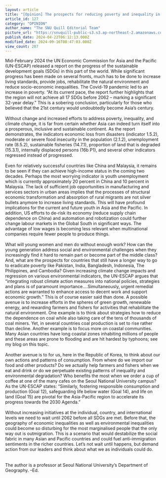```yaml
---
layout: article
title: "[Opinion] The prospects for reducing poverty and inequality in Asia and the Pacific"
article_id: 127
category: "OPINION"
author_name: "The SNU Quill Editorial Team"
picture_url: "https://snuquill-public-s3.s3.ap-northeast-2.amazonaws.com/photo/article/abe43c1f-6477-4bee-b640-413a3bb78e55.jpg"
publish_date: 2024-04-22T06:12:13.000Z
modified_date: 2024-09-16T08:47:03.000Z
view_count: 287
---
```


Mid-February 2024 the UN Economic Commission for Asia and the Pacific (UN-ESCAP) released a report on the progress of the sustainable development goals (SDGs) in this part of the world. While significant progress has been made on several fronts, much has to be done to increase living standards, provide jobs, rehabilitate the natural environment and reduce socio-economic inequalities. The Covid-19 pandemic led to an increase in poverty.  “At its current pace, the report further highlights that the region will not achieve all 17 SDGs before 2062 – marking a significant 32-year delay.” This is a sobering conclusion, particularly for those who believed that the 21st century would undoubtedly become Asia’s century. <br><br>Without change and increased efforts to address poverty, inequality, and climate change, it is far from certain whether Asia can indeed turn itself into a prosperous, inclusive and sustainable continent. As the report demonstrates, the indicators economic loss from disasters (indicator 1.5.2), moderate or severe food insecurity in the population (2.1.2), unemployment rate (8.5.2), sustainable fisheries (14.7.1), proportion of land that is degraded (15.3.1), internally displaced persons (16b P1), and several other indicators regressed instead of progressed. <br><br>Even for relatively successful countries like China and Malaysia, it remains to be seen if they can achieve high-income status in the coming two decades. Perhaps the most worrying indicator is youth unemployment which is currently approximately 20 percent in China and 10 percent in Malaysia. The lack of sufficient job opportunities in manufacturing and services sectors in urban areas implies that the processes of structural economic transformation and absorption of rural migrants are not silver bullets anymore to increase living standards. This will have profound implications for the current and future youth in Asia and the Pacific. In addition, US efforts to de-risk its economy (reduce supply chain dependence on China) and automation and robotization could further change labour markets in the Global South in significant ways. The advantage of low wages is becoming less relevant when multinational companies require fewer people to produce things.<br><br>What will young women and men do without enough work? How can the young generation address social and environmental challenges when they increasingly find it hard to remain part or become part of the middle class? And, what are the prospects for countries that still have a longer way to go to eradicate poverty like Pakistan, India, Bangladesh, Indonesia, The Philippines, and Cambodia? Given increasing climate change impacts and regression on various environmental indicators, the UN-ESCAP argues that “integrating robust climate action measures into national policies, strategies and plans is of paramount importance….Simultaneously, urgent remedial actions are warranted to enhance access to decent work and support economic growth.” This is of course easier said than done. A possible avenue is to increase efforts in the spheres of green growth, renewable energy, and rewarding farmers and fishers for activities that rehabilitate the natural environment. One example is to think about strategies how to reduce the dependence on coal while also taking care of the tens of thousands of coal miners. Yet, in several countries coal production is set to rise rather than decline. Another example is to focus more on coastal communities. Many Asian countries have long coastal zones inhabiting millions of people and these areas are prone to flooding and are hit hardest by typhoons; see my blog on this topic.<br><br>Another avenue is to for us, here in the Republic of Korea, to think about our own actions and patterns of consumption. From where do we import our food and other products? Do we actually help farmers and fishers when we eat and drink or do we perpetuate existing patterns of inequality and environmental degradation? Who benefits the most when we order a cup of coffee at one of the many cafes on the Seoul National University campus? As the UN-ESCAP states: “Similarly, fostering responsible consumption and production (Goal 12), safeguarding life below water (Goal 14), and life on land (Goal 15) are pivotal for the Asia-Pacific region to accelerate its progress towards the 2030 Agenda.”<br><br>Without increasing initiatives at the individual, country, and international levels we need to wait until 2062 before all SDGs are met. Before that, the geography of economic inequalities as well as environmental inequalities could become so disturbing for the most marginalised people that the only way out is outmigration. This is a scenario that would destabilize the social fabric in many Asian and Pacific countries and could fuel anti-immigration sentiments in the richer countries. Let’s not wait until happens, but demand action from our leaders and think about what we as individuals could do.<br> <br><br>The author is a professor at Seoul National University’s Department of Geography. –Ed.<br>
